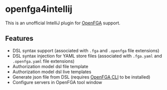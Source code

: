 # openfga4intellij


This is an unofficial IntelliJ plugin for [OpenFGA](https://openfga.dev/) support.


## Features

* DSL syntax support (associated with `.fga` and `.openfga` file extensions)
* DSL syntax injection for YAML store files (associated with `.fga.yaml` and `.openfga.yaml` file extensions)
* Authorization model dsl file template
* Authorization model dsl live templates
* Generate json file from DSL (requires [OpenFGA CLI](https://github.com/openfga/cli) to be installed)
* Configure servers in OpenFGA tool window
